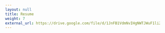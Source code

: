 ```yaml
---
layout: null
title: Resume
weight: 7
external_url: https://drive.google.com/file/d/1JnFB1VdmNvIHgNWTJWuF1li2tM7yII4M/view?usp=sharing
---
```

